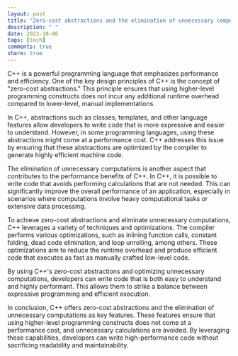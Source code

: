```yaml
---
layout: post
title: "Zero-cost abstractions and the elimination of unnecessary computations in C++"
description: " "
date: 2023-10-06
tags: [tech]
comments: true
share: true
---
```


C++ is a powerful programming language that emphasizes performance and efficiency. One of the key design principles of C++ is the concept of "zero-cost abstractions." This principle ensures that using higher-level programming constructs does not incur any additional runtime overhead compared to lower-level, manual implementations.

In C++, abstractions such as classes, templates, and other language features allow developers to write code that is more expressive and easier to understand. However, in some programming languages, using these abstractions might come at a performance cost. C++ addresses this issue by ensuring that these abstractions are optimized by the compiler to generate highly efficient machine code.

The elimination of unnecessary computations is another aspect that contributes to the performance benefits of C++. In C++, it is possible to write code that avoids performing calculations that are not needed. This can significantly improve the overall performance of an application, especially in scenarios where computations involve heavy computational tasks or extensive data processing.

To achieve zero-cost abstractions and eliminate unnecessary computations, C++ leverages a variety of techniques and optimizations. The compiler performs various optimizations, such as inlining function calls, constant folding, dead code elimination, and loop unrolling, among others. These optimizations aim to reduce the runtime overhead and produce efficient code that executes as fast as manually crafted low-level code.

By using C++'s zero-cost abstractions and optimizing unnecessary computations, developers can write code that is both easy to understand and highly performant. This allows them to strike a balance between expressive programming and efficient execution.

In conclusion, C++ offers zero-cost abstractions and the elimination of unnecessary computations as key features. These features ensure that using higher-level programming constructs does not come at a performance cost, and unnecessary calculations are avoided. By leveraging these capabilities, developers can write high-performance code without sacrificing readability and maintainability.

<!-- #tech #C++ -->